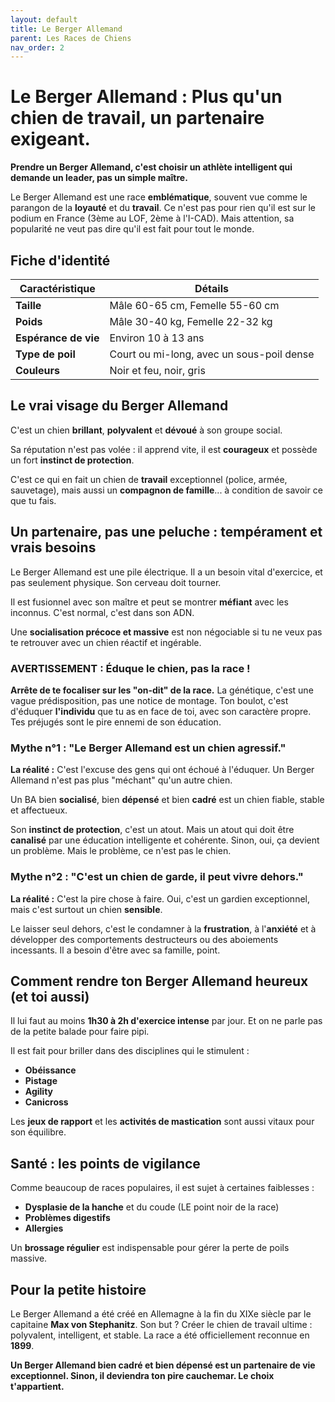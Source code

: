 ```yaml
---
layout: default
title: Le Berger Allemand
parent: Les Races de Chiens
nav_order: 2
---
```


# Le Berger Allemand : Plus qu'un chien de travail, un partenaire exigeant.

**Prendre un Berger Allemand, c'est choisir un athlète intelligent qui demande un leader, pas un simple maître.**

Le Berger Allemand est une race **emblématique**, souvent vue comme le parangon de la **loyauté** et du **travail**. Ce n'est pas pour rien qu'il est sur le podium en France (3ème au LOF, 2ème à l'I-CAD). Mais attention, sa popularité ne veut pas dire qu'il est fait pour tout le monde.

## Fiche d'identité

| Caractéristique | Détails |
|---|---|
| **Taille** | Mâle 60-65 cm, Femelle 55-60 cm |
| **Poids** | Mâle 30-40 kg, Femelle 22-32 kg |
| **Espérance de vie** | Environ 10 à 13 ans |
| **Type de poil** | Court ou mi-long, avec un sous-poil dense |
| **Couleurs** | Noir et feu, noir, gris |

## Le vrai visage du Berger Allemand

C'est un chien **brillant**, **polyvalent** et **dévoué** à son groupe social.

Sa réputation n'est pas volée : il apprend vite, il est **courageux** et possède un fort **instinct de protection**.

C'est ce qui en fait un chien de **travail** exceptionnel (police, armée, sauvetage), mais aussi un **compagnon de famille**... à condition de savoir ce que tu fais.

## Un partenaire, pas une peluche : tempérament et vrais besoins

Le Berger Allemand est une pile électrique. Il a un besoin vital d'exercice, et pas seulement physique. Son cerveau doit tourner.

Il est fusionnel avec son maître et peut se montrer **méfiant** avec les inconnus. C'est normal, c'est dans son ADN.

Une **socialisation précoce et massive** est non négociable si tu ne veux pas te retrouver avec un chien réactif et ingérable.

### **AVERTISSEMENT : Éduque le chien, pas la race !**

**Arrête de te focaliser sur les "on-dit" de la race.** La génétique, c'est une vague prédisposition, pas une notice de montage. Ton boulot, c'est d'éduquer **l'individu** que tu as en face de toi, avec son caractère propre. Tes préjugés sont le pire ennemi de son éducation.

### Mythe n°1 : "Le Berger Allemand est un chien agressif."

**La réalité :** C'est l'excuse des gens qui ont échoué à l'éduquer. Un Berger Allemand n'est pas plus "méchant" qu'un autre chien.

Un BA bien **socialisé**, bien **dépensé** et bien **cadré** est un chien fiable, stable et affectueux.

Son **instinct de protection**, c'est un atout. Mais un atout qui doit être **canalisé** par une éducation intelligente et cohérente. Sinon, oui, ça devient un problème. Mais le problème, ce n'est pas le chien.

### Mythe n°2 : "C'est un chien de garde, il peut vivre dehors."

**La réalité :** C'est la pire chose à faire. Oui, c'est un gardien exceptionnel, mais c'est surtout un chien **sensible**.

Le laisser seul dehors, c'est le condamner à la **frustration**, à l'**anxiété** et à développer des comportements destructeurs ou des aboiements incessants. Il a besoin d'être avec sa famille, point.

## Comment rendre ton Berger Allemand heureux (et toi aussi)

Il lui faut au moins **1h30 à 2h d'exercice intense** par jour. Et on ne parle pas de la petite balade pour faire pipi.

Il est fait pour briller dans des disciplines qui le stimulent :

*   **Obéissance**
*   **Pistage**
*   **Agility**
*   **Canicross**

Les **jeux de rapport** et les **activités de mastication** sont aussi vitaux pour son équilibre.

## Santé : les points de vigilance

Comme beaucoup de races populaires, il est sujet à certaines faiblesses :

*   **Dysplasie de la hanche** et du coude (LE point noir de la race)
*   **Problèmes digestifs**
*   **Allergies**

Un **brossage régulier** est indispensable pour gérer la perte de poils massive.

## Pour la petite histoire

Le Berger Allemand a été créé en Allemagne à la fin du XIXe siècle par le capitaine **Max von Stephanitz**. Son but ? Créer le chien de travail ultime : polyvalent, intelligent, et stable. La race a été officiellement reconnue en **1899**.

**Un Berger Allemand bien cadré et bien dépensé est un partenaire de vie exceptionnel. Sinon, il deviendra ton pire cauchemar. Le choix t'appartient.** 